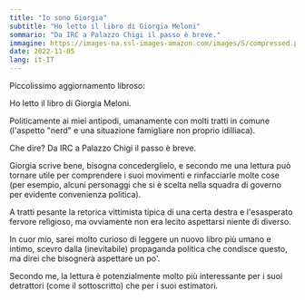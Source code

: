 ```yaml
---
title: "Io sono Giorgia"
subtitle: "Ho letto il libro di Giorgia Meloni"
sommario: "Da IRC a Palazzo Chigi il passo è breve."
immagine: https://images-na.ssl-images-amazon.com/images/S/compressed.photo.goodreads.com/books/1620658930i/58006536.jpg
date: 2022-11-05
lang: it-IT
---
```


Piccolissimo aggiornamento libroso:

Ho letto il libro di Giorgia Meloni.

Politicamente ai miei antipodi, umanamente con molti tratti in comune (l'aspetto "nerd" e una situazione famigliare non proprio idilliaca).

Che dire? Da IRC a Palazzo Chigi il passo è breve.

Giorgia scrive bene, bisogna concederglielo, e secondo me una lettura può tornare utile per comprendere i suoi movimenti e rinfacciarle molte cose (per esempio, alcuni personaggi che si è scelta nella squadra di governo per evidente convenienza politica).

A tratti pesante la retorica vittimista tipica di una certa destra e l'esasperato fervore religioso, ma ovviamente non era lecito aspettarsi niente di diverso.

In cuor mio, sarei molto curioso di leggere un nuovo libro più umano e intimo, scevro dalla (inevitabile) propaganda politica che condisce questo, ma direi che bisognerà aspettare un po'.

Secondo me, la lettura è potenzialmente molto più interessante per i suoi detrattori (come il sottoscritto) che per i suoi estimatori.